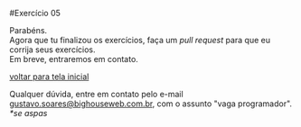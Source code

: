 #Exercício 05
	
Parabéns.  
Agora que tu finalizou os exercícios, faça um _pull request_ para que eu corrija seus exercícios.  
Em breve, entraremos em contato.

[voltar para tela inicial](https://github.com/gustavomathias/bighouseweb/blob/master/README.md)

Qualquer dúvida, entre em contato pelo e-mail gustavo.soares@bighouseweb.com.br, com o assunto "vaga programador". _*se aspas_
